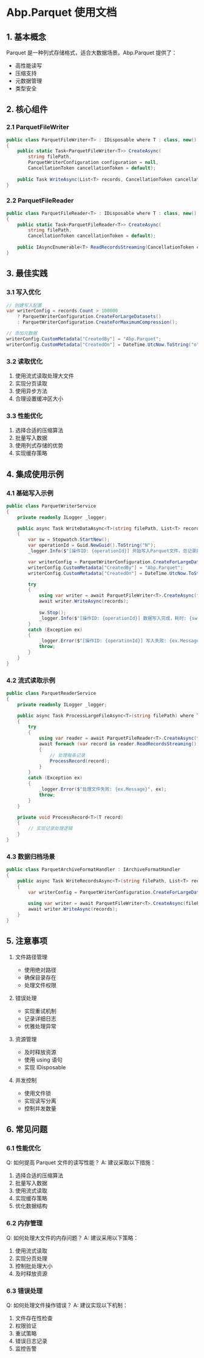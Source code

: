 # Abp.Parquet 使用文档

## 1. 基本概念

Parquet 是一种列式存储格式，适合大数据场景。Abp.Parquet 提供了：

- 高性能读写
- 压缩支持
- 元数据管理
- 类型安全

## 2. 核心组件

### 2.1 ParquetFileWriter

```csharp
public class ParquetFileWriter<T> : IDisposable where T : class, new()
{
    public static Task<ParquetFileWriter<T>> CreateAsync(
        string filePath, 
        ParquetWriterConfiguration configuration = null,
        CancellationToken cancellationToken = default);
        
    public Task WriteAsync(List<T> records, CancellationToken cancellationToken = default);
}
```

### 2.2 ParquetFileReader

```csharp
public class ParquetFileReader<T> : IDisposable where T : class, new()
{
    public static Task<ParquetFileReader<T>> CreateAsync(
        string filePath,
        CancellationToken cancellationToken = default);
        
    public IAsyncEnumerable<T> ReadRecordsStreaming(CancellationToken cancellationToken = default);
}
```

## 3. 最佳实践

### 3.1 写入优化

```csharp
// 创建写入配置
var writerConfig = records.Count > 100000
    ? ParquetWriterConfiguration.CreateForLargeDatasets()
    : ParquetWriterConfiguration.CreateForMaximumCompression();

// 添加元数据
writerConfig.CustomMetadata["CreatedBy"] = "Abp.Parquet";
writerConfig.CustomMetadata["CreatedOn"] = DateTime.UtcNow.ToString("o");
```

### 3.2 读取优化

1. 使用流式读取处理大文件
2. 实现分页读取
3. 使用异步方法
4. 合理设置缓冲区大小

### 3.3 性能优化

1. 选择合适的压缩算法
2. 批量写入数据
3. 使用列式存储的优势
4. 实现缓存策略

## 4. 集成使用示例

### 4.1 基础写入示例

```csharp
public class ParquetWriterService
{
    private readonly ILogger _logger;

    public async Task WriteDataAsync<T>(string filePath, List<T> records) where T : class, new()
    {
        var sw = Stopwatch.StartNew();
        var operationId = Guid.NewGuid().ToString("N");
        _logger.Info($"[操作ID: {operationId}] 开始写入Parquet文件，总记录数: {records.Count}");

        var writerConfig = ParquetWriterConfiguration.CreateForLargeDatasets();
        writerConfig.CustomMetadata["CreatedBy"] = "Abp.Parquet";
        writerConfig.CustomMetadata["CreatedOn"] = DateTime.UtcNow.ToString("o");

        try
        {
            using var writer = await ParquetFileWriter<T>.CreateAsync(filePath, writerConfig);
            await writer.WriteAsync(records);
            
            sw.Stop();
            _logger.Info($"[操作ID: {operationId}] 数据写入完成，耗时: {sw.ElapsedMilliseconds}ms");
        }
        catch (Exception ex)
        {
            _logger.Error($"[操作ID: {operationId}] 写入失败: {ex.Message}", ex);
            throw;
        }
    }
}
```

### 4.2 流式读取示例

```csharp
public class ParquetReaderService
{
    private readonly ILogger _logger;

    public async Task ProcessLargeFileAsync<T>(string filePath) where T : class, new()
    {
        try
        {
            using var reader = await ParquetFileReader<T>.CreateAsync(filePath);
            await foreach (var record in reader.ReadRecordsStreaming())
            {
                // 处理每条记录
                ProcessRecord(record);
            }
        }
        catch (Exception ex)
        {
            _logger.Error($"处理文件失败: {ex.Message}", ex);
            throw;
        }
    }

    private void ProcessRecord<T>(T record)
    {
        // 实现记录处理逻辑
    }
}
```

### 4.3 数据归档场景

```csharp
public class ParquetArchiveFormatHandler : IArchiveFormatHandler
{
    public async Task WriteRecordsAsync<T>(string filePath, List<T> records)
    {
        var writerConfig = ParquetWriterConfiguration.CreateForLargeDatasets();
        
        using var writer = await ParquetFileWriter<T>.CreateAsync(filePath, writerConfig);
        await writer.WriteAsync(records);
    }
}
```

## 5. 注意事项

1. 文件路径管理
   - 使用绝对路径
   - 确保目录存在
   - 处理文件权限

2. 错误处理
   - 实现重试机制
   - 记录详细日志
   - 优雅处理异常

3. 资源管理
   - 及时释放资源
   - 使用 using 语句
   - 实现 IDisposable

4. 并发控制
   - 使用文件锁
   - 实现读写分离
   - 控制并发数量

## 6. 常见问题

### 6.1 性能优化

Q: 如何提高 Parquet 文件的读写性能？
A: 建议采取以下措施：
1. 选择合适的压缩算法
2. 批量写入数据
3. 使用流式读取
4. 实现缓存策略
5. 优化数据结构

### 6.2 内存管理

Q: 如何处理大文件的内存问题？
A: 建议采用以下策略：
1. 使用流式读取
2. 实现分页处理
3. 控制批处理大小
4. 及时释放资源

### 6.3 错误处理

Q: 如何处理文件操作错误？
A: 建议实现以下机制：
1. 文件存在性检查
2. 权限验证
3. 重试策略
4. 错误日志记录
5. 监控告警 